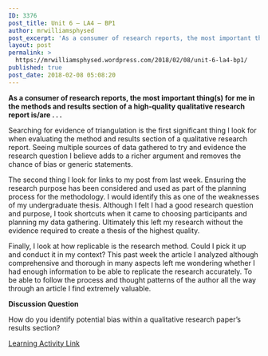 ```yaml
---
ID: 3376
post_title: Unit 6 – LA4 – BP1
author: mrwilliamsphysed
post_excerpt: 'As a consumer of research reports, the most important thing(s) for me in the methods and results section of a high-quality qualitative research report is/are . . . Searching for evidence of triangulation is the first significant thing I look for when evaluating the method and results section of a qualitative research report. Seeing multiple &hellip; <a href="https://mrwilliamsphysed.wordpress.com/2018/02/08/unit-6-la4-bp1/">Continue reading <span>Unit 6 &ndash; LA4 &ndash;&nbsp;BP1</span></a>'
layout: post
permalink: >
  https://mrwilliamsphysed.wordpress.com/2018/02/08/unit-6-la4-bp1/
published: true
post_date: 2018-02-08 05:08:20
---
```

<strong>As a consumer of research reports, the most important thing(s) for me in the methods and results section of a high-quality qualitative research report is/are . . .</strong>

Searching for evidence of triangulation is the first significant thing I look for when evaluating the method and results section of a qualitative research report. Seeing multiple sources of data gathered to try and evidence the research question I believe adds to a richer argument and removes the chance of bias or generic statements.

The second thing I look for links to my post from last week. Ensuring the research purpose has been considered and used as part of the planning process for the methodology. I would identify this as one of the weaknesses of my undergraduate thesis. Although I felt I had a good research question and purpose, I took shortcuts when it came to choosing participants and planning my data gathering. Ultimately this left my research without the evidence required to create a thesis of the highest quality.

Finally, I look at how replicable is the research method. Could I pick it up and conduct it in my context? This past week the article I analyzed although comprehensive and thorough in many aspects left me wondering whether I had enough information to be able to replicate the research accurately. To be able to follow the process and thought patterns of the author all the way through an article I find extremely valuable.

<strong>Discussion Question</strong>

How do you identify potential bias within a qualitative research paper&#8217;s results section?

<a href="https://create.twu.ca/ldrs591-sp18/unit-6-learning-activities/">Learning Activity Link</a>
